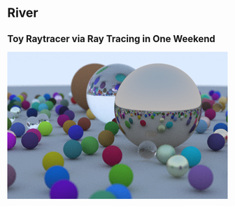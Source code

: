 # River

## Toy Raytracer via Ray Tracing in One Weekend

![alt text](https://github.com/leokhachatorians/river/blob/master/images/render.gif "Render GIF")
